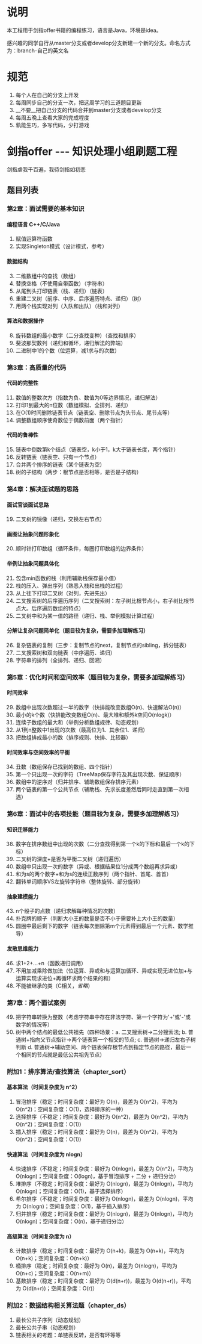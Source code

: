 # 说明
本工程用于剑指offer书籍的编程练习，语言是Java，环境是idea。

感兴趣的同学自行从master分支或者develop分支新建一个新的分支。命名方式为：branch-自己的英文名

# 规范
1. 每个人在自己的分支上开发
2. 每周同步自己的分支一次，把这周学习的三道题目更新
3. __不要__把自己分支的代码合并到master分支或者develop分支
4. 每周五晚上查看大家的完成程度
6. 孰能生巧，多写代码，少打游戏

# 剑指offer  --- 知识处理小组刷题工程
剑指虐我千百遍，我待剑指如初恋

## 题目列表

### 第2章：面试需要的基本知识
#### 编程语言 C++/C/Java
1. 赋值运算符函数
2. 实现Singleton模式（设计模式，参考）
#### 数据结构
3. 二维数组中的查找（数组）
4. 替换空格（不使用自带函数）（字符串）
5. 从尾到头打印链表（栈、递归）（链表）
6. 重建二叉树（前序、中序、后序遍历特点、递归）（树）
7. 用两个栈实现对列（入队和出队）（栈和对列）
#### 算法和数据操作
8. 旋转数组的最小数字（二分查找变种）（查找和排序）
9. 斐波那契数列（递归和循环，递归解法的弊端）
10. 二进制中1的个数（位运算，减1求与的次数）

### 第3章：高质量的代码
#### 代码的完整性
11. 数值的整数次方（指数为负、数值为0等边界情况，递归解法）
12. 打印1到最大的n位数（数组模拟、全排列、递归）
13. 在O(1)时间删除链表节点（链表空、删除节点为头节点、尾节点等）
14. 调整数组顺序使奇数位于偶数前面（两个指针）
#### 代码的鲁棒性
15. 链表中倒数第k个结点（链表空，k小于1，k大于链表长度，两个指针）
16. 反转链表（链表空、只有一个节点）
17. 合并两个排序的链表（某个链表为空）
18. 树的子结构（两步：根节点是否相等，是否是子结构）

### 第4章：解决面试题的思路
#### 面试官谈面试思路
19. 二叉树的镜像（递归，交换左右节点）
#### 画图让抽象问题形象化
20. 顺时针打印数组（循环条件，每圈打印数组的边界条件）
#### 举例让抽象问题具体化
21. 包含min函数的栈（利用辅助栈保存最小值）
22. 栈的压入、弹出序列（熟悉入栈和出栈的过程）
23. 从上往下打印二叉树（对列，先进先出）
24. 二叉搜索树的后序遍历序列（二叉搜索树：左子树比根节点小，右子树比根节点大。后序遍历数组的特点）
25. 二叉树中和为某一值的路径（递归、栈、举例模拟计算过程）
#### 分解让复杂问题简单化（题目较为复杂，需要多加理解练习）
26. 复杂链表的复制（三步：复制节点的next，复制节点的sibling，拆分链表）
27. 二叉搜索树和双向链表（中序遍历、递归）
28. 字符串的排列（全排列、递归、回溯）

### 第5章：优化时间和空间效率（题目较为复杂，需要多加理解练习）
#### 时间效率
29. 数组中出现次数超过一半的数字（快排能改变数组O(n)、快速解法O(n)）
30. 最小的k个数（快排能改变数组O(n)、最大堆和额外k空间O(nlogk)）
31. 连续子数组的最大和（举例分析数组规律、动态规划）
32. 从1到n整数中1出现的次数（最高位为1、其余位1、递归）
33. 把数组排成最小的数（排序规则、快排、比较器）
#### 时间效率与空间效率的平衡
34. 丑数（数组保存已找到的数组、四个指针）
35. 第一个只出现一次的字符（TreeMap保存字符及其出现次数、保证顺序）
36. 数组中的逆序对（归并排序、辅助数组保存排序元素）
37. 两个链表的第一个公共节点（辅助栈、先求长度差然后同时走直到第一次相遇）

### 第6章：面试中的各项技能（题目较为复杂，需要多加理解练习）
#### 知识迁移能力
38. 数字在排序数组中出现的次数（二分查找得到第一个k的下标和最后一个k的下标）
39. 二叉树的深度+是否为平衡二叉树（递归遍历）
40. 数组中只出现一次的数字（异或、根据结果位1分成两个数组再求异或）
41. 和为s的两个数字+和为s的连续正数序列（两个指针、首尾、首首）
42. 翻转单词顺序VS左旋转字符串（整体旋转、部分旋转）
#### 抽象建模能力
43. n个骰子的点数（递归求解每种情况的次数）
44. 扑克牌的顺子（判断大小王的数量是否不小于需要补上大小王的数量）
45. 圆圈中最后剩下的数字（链表每次删除第m个元素得到最后一个元素、数学推导）
#### 发散思维能力
46. 求1+2+...+n（函数递归调用）
47. 不用加减乘除做加法（位运算、异或和与运算加循环、异或实现无进位加+与运算实现求进位+再循环求两个结果的和） 
48. 不能被继承的类（C相关，_省略_）

### 第7章：两个面试案例
49. 把字符串转换为整数（考虑字符串中存在非法字符、第一个字符为'+'或'-'或数字的情况等）
50. 树中两个结点的最低公共祖先（四种场景：a. 二叉搜索树->二分搜索法; b. 普通树+指向父节点指针->两个链表第一个相交的节点; c. 普通树->递归左右子树判断 d. 普通树->辅助空间、两个链表保存根节点到指定节点的路径，最后一个相同的节点就是最低公共祖先节点） 

### 附加1：排序算法/查找算法（chapter_sort）
#### 基本算法（时间复杂度为 n^2）
1. 冒泡排序（稳定；时间复杂度：最好为 O(n)，最差为 O(n^2)，平均为 O(n^2)；空间复杂度：O(1)，选择排序的一种）
2. 选择排序（不稳定；时间复杂度：最好为 O(n^2)，最差为 O(n^2)，平均为 O(n^2)；空间复杂度：O(1)）
3. 插入排序（稳定；时间复杂度：最好为 O(n)，最差为 O(n^2)，平均为 O(n^2)；空间复杂度：O(1)）
#### 快速算法（时间复杂度为 nlogn）
4. 快速排序（不稳定；时间复杂度：最好为 O(nlogn)，最差为 O(n^2)，平均为 O(nlogn)；空间复杂度：O(logn)，基于冒泡排序 + 二分 + 递归分治）
5. 堆排序（不稳定；时间复杂度：最好为 O(nlogn)，最差为 O(nlogn)，平均为 O(nlogn)；空间复杂度：O(1)，基于选择排序）
6. 希尔排序（不稳定；时间复杂度：最好为 O(nlogn)，最差为 O(nlogn)，平均为 O(nlogn)；空间复杂度：O(1)，基于插入排序）
7. 归并排序（稳定；时间复杂度：最好为 O(nlogn)，最差为 O(nlogn)，平均为 O(nlogn)；空间复杂度：O(n)，基于递归分治）
#### 高级算法（时间复杂度为 n）
8. 计数排序（稳定；时间复杂度：最好为 O(n+k)，最差为 O(n+k)，平均为 O(n+k)；空间复杂度：O(n+k)）
9. 桶排序（稳定；时间复杂度：最好为 O(n)，最差为 O(nlogn)，平均为 O(n+c)；空间复杂度：O(n+m)）
10. 基数排序（稳定；时间复杂度：最好为 O(d(n+r))，最差为 O(d(n+r))，平均为 O(d(n+r))；空间复杂度：O(r)）

### 附加2：数据结构相关算法题（chapter_ds）
1. 最长公共子序列（动态规划）
2. 最长公共子串（动态规划）
3. 链表相关的考题：单链表反转，是否有环等等 
